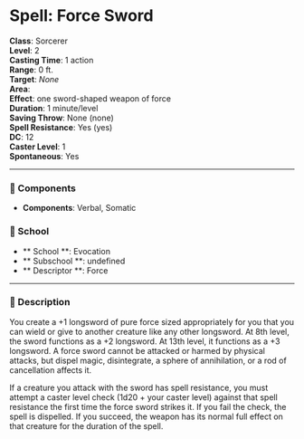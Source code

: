 
# Spell: Force Sword
**Class**: Sorcerer  
**Level**: 2  
**Casting Time**: 1 action  
**Range**: 0 ft.  
**Target**: _None_  
**Area**:   
**Effect**: one sword-shaped weapon of force  
**Duration**: 1 minute/level  
**Saving Throw**: None (none)  
**Spell Resistance**: Yes (yes)  
**DC**: 12  
**Caster Level**: 1  
**Spontaneous**: Yes

---

### 🔮 Components
- **Components**: Verbal, Somatic

### 🏫 School
- ** School **: Evocation
- ** Subschool **: undefined
- ** Descriptor **: Force
---

### 📜 Description
You create a +1 longsword of pure force sized appropriately for you that you can wield or give to another creature like any other longsword. At 8th level, the sword functions as a +2 longsword. At 13th level, it functions as a +3 longsword. A force sword cannot be attacked or harmed by physical attacks, but dispel magic, disintegrate, a sphere of annihilation, or a rod of cancellation affects it.

If a creature you attack with the sword has spell resistance, you must attempt a caster level check (1d20 +  your caster level) against that spell resistance the first time the force sword strikes it. If you fail the check, the spell is dispelled. If you succeed, the weapon has its normal full effect on that creature for the duration of the spell.
